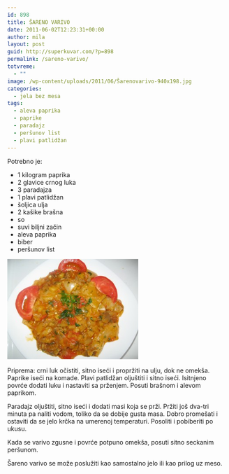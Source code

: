 ```yaml
---
id: 898
title: ŠARENO VARIVO
date: 2011-06-02T12:23:31+00:00
author: mila
layout: post
guid: http://superkuvar.com/?p=898
permalink: /sareno-varivo/
totvreme:
  - ""
image: /wp-content/uploads/2011/06/Šarenovarivo-940x198.jpg
categories:
  - jela bez mesa
tags:
  - aleva paprika
  - paprike
  - paradajz
  - peršunov list
  - plavi patlidžan
---
```

Potrebno je:

  * 1 kilogram paprika
  * 2 glavice crnog luka
  * 3 paradajza
  * 1 plavi patlidžan
  * šoljica ulja
  * 2 kašike brašna
  * so
  * suvi biljni začin
  * aleva paprika
  * biber
  * peršunov list

<img class="alignnone size-medium wp-image-3742" title="Šarenovarivo" src="/wp-content/uploads/2011/06/arenovarivo-e1342616176506-300x229.jpg" alt="" width="300" height="229" /> 

Priprema: crni luk očistiti, sitno iseći i propržiti na ulju, dok ne omekša. Paprike iseći na komade. Plavi patlidžan oljuštiti i sitno iseći. Isitnjeno povrće dodati luku i nastaviti sa prženjem. Posuti brašnom i alevom paprikom.

Paradajz oljuštiti, sitno iseći i dodati masi koja se prži. Pržiti još dva-tri minuta pa naliti vodom, toliko da se dobije gusta masa. Dobro promešati i ostaviti da se jelo krčka na umerenoj temperaturi. Posoliti i pobiberiti po ukusu.

Kada se varivo zgusne i povrće potpuno omekša, posuti sitno seckanim peršunom.

Šareno varivo se može poslužiti kao samostalno jelo ili kao prilog uz meso.